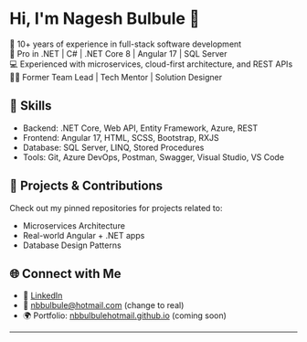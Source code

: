 # Hi, I'm Nagesh Bulbule 👋

🚀 10+ years of experience in full-stack software development  
🔧 Pro in .NET | C# | .NET Core 8 | Angular 17 | SQL Server  
💻 Experienced with microservices, cloud-first architecture, and REST APIs  
👨‍💻 Former Team Lead | Tech Mentor | Solution Designer  

## 🧠 Skills
- Backend: .NET Core, Web API, Entity Framework, Azure, REST
- Frontend: Angular 17, HTML, SCSS, Bootstrap, RXJS
- Database: SQL Server, LINQ, Stored Procedures
- Tools: Git, Azure DevOps, Postman, Swagger, Visual Studio, VS Code

## 🔨 Projects & Contributions
Check out my pinned repositories for projects related to:
- Microservices Architecture
- Real-world Angular + .NET apps
- Database Design Patterns

## 🌐 Connect with Me
- 💼 [LinkedIn](https://www.linkedin.com/in/nbbulbule)
- 📧 nbbulbule@hotmail.com (change to real)
- 🌍 Portfolio: [nbbulbulehotmail.github.io](https://nbbulbulehotmail.github.io) (coming soon)

---
